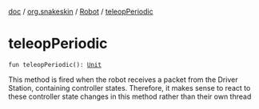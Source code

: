 [doc](../../index.md) / [org.snakeskin](../index.md) / [Robot](index.md) / [teleopPeriodic](./teleop-periodic.md)

# teleopPeriodic

`fun teleopPeriodic(): `[`Unit`](https://kotlinlang.org/api/latest/jvm/stdlib/kotlin/-unit/index.html)

This method is fired when the robot receives a packet from the Driver Station, containing controller states.
Therefore, it makes sense to react to these controller state changes in this method rather than their own thread

